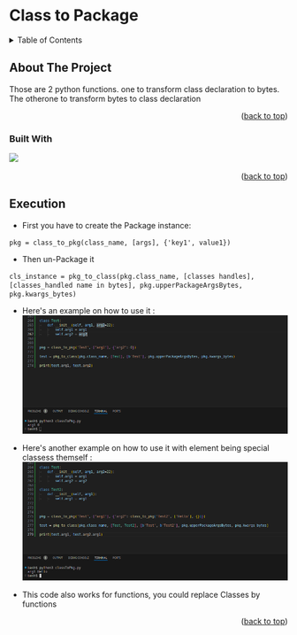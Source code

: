# Class to Package
<a name="readme-top"></a>

<!-- TABLE OF CONTENTS -->
<details>
  <summary>Table of Contents</summary>
  <ol>
    <li>
      <a href="#about-the-project">About The Project</a>
      <ul>
        <li><a href="#built-with">Built With</a></li>
      </ul>
    </li>
    <li><a href="#Execution">Execution</a></li>
  </ol>
</details>



<!-- ABOUT THE PROJECT -->
## About The Project

Those are 2 python functions. one to transform class declaration to bytes.
The otherone to transform bytes to class declaration

<p align="right">(<a href="#readme-top">back to top</a>)</p>

### Built With

<img src="https://img.shields.io/badge/python-3670A0?style=for-the-badge&logo=python&logoColor=ffdd54">

<p align="right">(<a href="#readme-top">back to top</a>)</p>

## Execution

* First you have to create the Package instance:
```
pkg = class_to_pkg(class_name, [args], {'key1', value1})
```
* Then un-Package it
```
cls_instance = pkg_to_class(pkg.class_name, [classes handles], [classes_handled name in bytes], pkg.upperPackageArgsBytes, pkg.kwargs_bytes)
```
* Here's an example on how to use it :
![Execution](screenshots/execution.png)

* Here's another example on how to use it with element being special classess themself :
![Execution](screenshots/execution2.png)

* This code also works for functions, you could replace Classes by functions

<p align="right">(<a href="#readme-top">back to top</a>)</p>